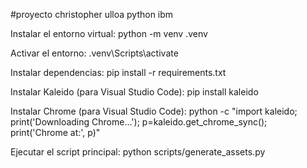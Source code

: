 #proyecto christopher ulloa python ibm

Instalar el entorno virtual: python -m venv .venv

Activar el entorno: .venv\Scripts\activate

Instalar dependencias: pip install -r requirements.txt

Instalar Kaleido (para Visual Studio Code): pip install kaleido

Instalar Chrome (para Visual Studio Code): python -c "import kaleido; print('Downloading Chrome...'); p=kaleido.get_chrome_sync(); print('Chrome at:', p)"

Ejecutar el script principal: python scripts/generate_assets.py
